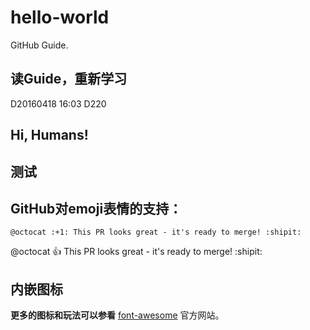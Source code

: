 # hello-world
GitHub Guide.

读Guide，重新学习
---
D20160418 16:03 D220

Hi, Humans!
---

测试
---

GitHub对emoji表情的支持：
---

```
@octocat :+1: This PR looks great - it's ready to merge! :shipit:
```
@octocat :+1: This PR looks great - it's ready to merge! :shipit:


内嵌图标
---

 <i class="icon-weibo icon-2x"></i>
 **更多的图标和玩法可以参看** [font-awesome](http://fortawesome.github.io/Font-Awesome/3.2.1/icons/) 官方网站。
